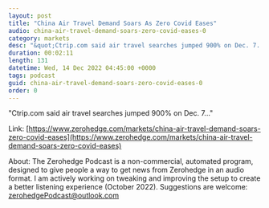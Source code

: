 ```yaml
---
layout: post
title: "China Air Travel Demand Soars As Zero Covid Eases"
audio: china-air-travel-demand-soars-zero-covid-eases-0
category: markets
desc: "&quot;Ctrip.com said air travel searches jumped 900% on Dec. 7...&quot; "
duration: 00:02:11
length: 131
datetime: Wed, 14 Dec 2022 04:45:00 +0000
tags: podcast
guid: china-air-travel-demand-soars-zero-covid-eases-0
order: 0
---
```

&quot;Ctrip.com said air travel searches jumped 900% on Dec. 7...&quot; 

Link: [https://www.zerohedge.com/markets/china-air-travel-demand-soars-zero-covid-eases](https://www.zerohedge.com/markets/china-air-travel-demand-soars-zero-covid-eases)

About: The Zerohedge Podcast is a non-commercial, automated program, designed to give people a way to get news from Zerohedge in an audio format.  I am actively working on tweaking and improving the setup to create a better listening experience (October 2022).  Suggestions are welcome: [zerohedgePodcast@outlook.com](mailto:zerohedgePodcast@outlook.com)